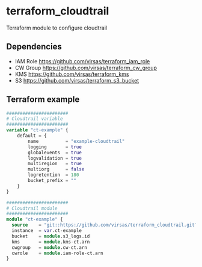 # terraform_cloudtrail

Terraform module to configure cloudtrail

## Dependencies

- IAM Role  <https://github.com/virsas/terraform_iam_role>
- CW Group  <https://github.com/virsas/terraform_cw_group>
- KMS  <https://github.com/virsas/terraform_kms>
- S3  <https://github.com/virsas/terraform_s3_bucket>

## Terraform example

``` terraform
#######################
# Cloudtrail variable
#######################
variable "ct-example" { 
    default = {
        name          = "example-cloudtrail"
        logging       = true
        globalevents  = true
        logvalidation = true
        multiregion   = true
        multiorg      = false
        logretention  = 180
        bucket_prefix = ""
    }
}

#######################
# Cloudtrail module
#######################
module "ct-example" {
  source    = "git::https://github.com/virsas/terraform_cloudtrail.git?ref=v1.0.0"
  instance  = var.ct-example
  bucket    = module.s3_logs.id
  kms       = module.kms-ct.arn
  cwgroup   = module.cw-ct.arn
  cwrole    = module.iam-role-ct.arn
}
```
